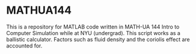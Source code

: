 # MATHUA144
This is a repository for MATLAB code written in MATH-UA 144 Intro to Computer Simulation while at NYU (undergrad). This script works as a ballistic calculator. Factors such as fluid density and the coriolis effect are accounted for.
